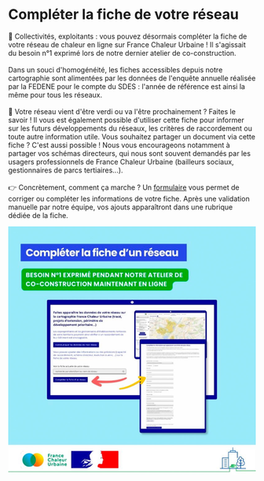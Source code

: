 # Compléter la fiche de votre réseau

📢 Collectivités, exploitants : vous pouvez désormais compléter la fiche de votre réseau de chaleur en ligne sur France Chaleur Urbaine ! Il s'agissait du besoin n°1 exprimé lors de notre dernier atelier de co-construction.\
\
Dans un souci d'homogénéité, les fiches accessibles depuis notre cartographie sont alimentées par les données de l'enquête annuelle réalisée par la FEDENE pour le compte du SDES : l'année de référence est ainsi la même pour tous les réseaux.\
\
📝 Votre réseau vient d'être verdi ou va l'être prochainement ? Faites le savoir ! Il vous est également possible d'utiliser cette fiche pour informer sur les futurs développements du réseaux, les critères de raccordement ou toute autre information utile. Vous souhaitez partager un document via cette fiche ? C'est aussi possible ! Nous vous encourageons notamment à partager vos schémas directeurs, qui nous sont souvent demandés par les usagers professionnels de France Chaleur Urbaine (bailleurs sociaux, gestionnaires de parcs tertiaires...).\
\
👉 Concrètement, comment ça marche ? Un [formulaire](https://france-chaleur-urbaine.beta.gouv.fr/reseaux/modifier) vous permet de corriger ou compléter les informations de votre fiche. Après une validation manuelle par notre équipe, vos ajouts apparaîtront dans une rubrique dédiée de la fiche.

![](.gitbook/assets/completerfiche.jpg)
